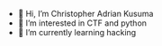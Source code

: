 - 👋 Hi, I’m Christopher Adrian Kusuma
- 👀 I’m interested in CTF and python
- 🌱 I’m currently learning hacking
